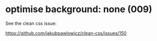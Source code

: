 # optimise background: none (009)

See the clean css issue:

https://github.com/jakubpawlowicz/clean-css/issues/150
